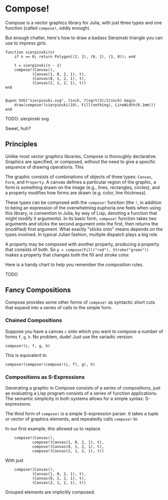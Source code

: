 
# Compose!

Compose is a vector graphics library for Julia, with just three types and one
function (called `compose!`, oddly enough).

But enough chatter, here's how to draw a badass Sierpinski triangle you can use
to impress girls.

    function sierpinski(n)
        if n == 0; return Polygon((2, 1), (0, 1), (1, 0)); end

        t = sierpinski(n - 1)
        compose!(Canvas(),
                (Canvas(1, 0, 2, 1), t),
                (Canvas(0, 1, 2, 1), t),
                (Canvas(2, 1, 2, 1), t))
    end


    @upon SVG("sierpinski.svg", 7inch, 7(sqrt(3)/2)inch) begin
        draw(compose!(sierpinski(10), Fill(nothing), LineWidth(0.1mm)))  
    end


TODO: sierpinski svg

Sweet, huh?


## Principles

Unlike most vector graphics libraries, Compose is thoroughly declarative.
Graphics are specified, or composed, without the need to give a specific
sequence of drawing operations. This 

The graphic consists of combinations of objects of three types: `Canvas`,
`Form`, and `Property`. A canvas defines a particular region of the graphic, a
form is something drawn on the image (e.g., lines, rectangles, circles), and a
property modifies how forms are drawn (e.g. color, line thickness).

These types can be composed with the `compose!` function (the `!`, in addition
to being an expression of the overwhelming euphoria one feels when using this
library, is convention in Julia, by way of Lisp, denoting a function that might
modify it arguments). In its basic form, `compose!` function takes two arguments
and sticks the second argument onto the first, then returns the (modified) first
argument. What exactly "sticks onto" means depends on the types involved. In
typical Julian fashion, multiple dispatch plays a big role.

A property may be composed with another property, producing a property that
consists of both. So `p = compose(Fill("red"), Stroke("green"))` makes a
property that changes both the fill and stroke color.

Here is a handy chart to help you remember the composition rules.

TODO

## Fancy Compositions

Compose provides some other forms of `compose!` as syntactic short cuts that
expand into a series of calls to the simple form.

### Chained Compositions

Suppose you have a canvas `c` onto which you want to compose a number of forms
`f`, `g`, `h`. No problem, dude! Just use the variadic version:

    compose!(c, f, g, h)

This is equivalent to

    compose!(compose!(compose!(c, f), g), h)


### Compositions as S-Expressions

Generating a graphic in Compose consists of a series of compositions, just as
evaluating a Lisp program consists of a series of function applications. The
semantic simplicity in both systems allows for a simple syntax: S-expressions.

The third form of `compose!` is a simple S-expression parser. It takes a tuple
or vector of graphics elements, and repeatedly calls `compose!` to 

In our first example, this allowed us to replace

        compose!(Canvas(),
                compose!(Canvas(1, 0, 2, 1), t),
                compose!(Canvas(0, 1, 2, 1), t),
                compose!(Canvas(2, 1, 2, 1), t))

With just

        compose!(Canvas(),
                (Canvas(1, 0, 2, 1), t),
                (Canvas(0, 1, 2, 1), t),
                (Canvas(2, 1, 2, 1), t))

Grouped elements are implicitly composed.

